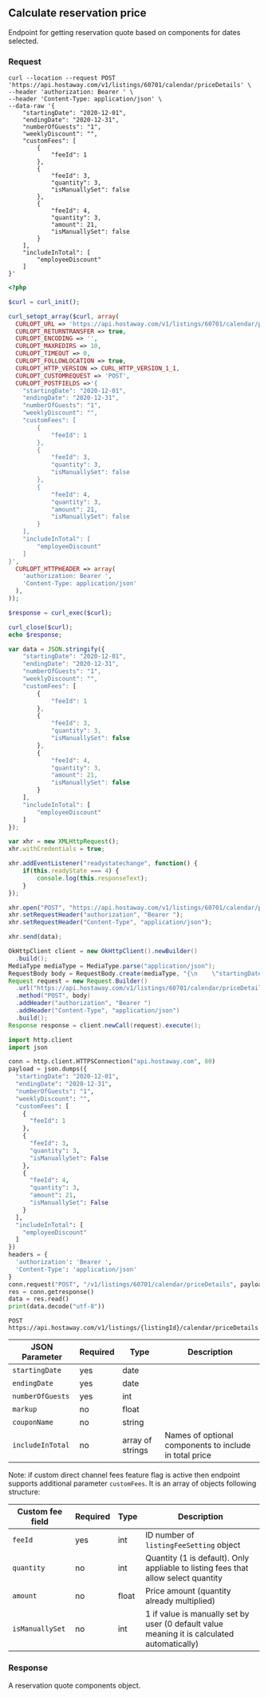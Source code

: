 ## Calculate reservation price

Endpoint for getting reservation quote based on components for dates selected.

### Request

```shell
curl --location --request POST 'https://api.hostaway.com/v1/listings/60701/calendar/priceDetails' \
--header 'authorization: Bearer ' \
--header 'Content-Type: application/json' \
--data-raw '{
    "startingDate": "2020-12-01",
    "endingDate": "2020-12-31",
    "numberOfGuests": "1",
    "weeklyDiscount": "",
    "customFees": [
        {
            "feeId": 1
        },
        {
            "feeId": 3,
            "quantity": 3,
            "isManuallySet": false
        },
        {
            "feeId": 4,
            "quantity": 3,
            "amount": 21,
            "isManuallySet": false
        }
    ],
    "includeInTotal": [
        "employeeDiscount"
    ]
}'
```
```php
<?php

$curl = curl_init();

curl_setopt_array($curl, array(
  CURLOPT_URL => 'https://api.hostaway.com/v1/listings/60701/calendar/priceDetails',
  CURLOPT_RETURNTRANSFER => true,
  CURLOPT_ENCODING => '',
  CURLOPT_MAXREDIRS => 10,
  CURLOPT_TIMEOUT => 0,
  CURLOPT_FOLLOWLOCATION => true,
  CURLOPT_HTTP_VERSION => CURL_HTTP_VERSION_1_1,
  CURLOPT_CUSTOMREQUEST => 'POST',
  CURLOPT_POSTFIELDS =>'{
    "startingDate": "2020-12-01",
    "endingDate": "2020-12-31",
    "numberOfGuests": "1",
    "weeklyDiscount": "",
    "customFees": [
        {
            "feeId": 1
        },
        {
            "feeId": 3,
            "quantity": 3,
            "isManuallySet": false
        },
        {
            "feeId": 4,
            "quantity": 3,
            "amount": 21,
            "isManuallySet": false
        }
    ],
    "includeInTotal": [
        "employeeDiscount"
    ]
}',
  CURLOPT_HTTPHEADER => array(
    'authorization: Bearer ',
    'Content-Type: application/json'
  ),
));

$response = curl_exec($curl);

curl_close($curl);
echo $response;
```

```javascript
var data = JSON.stringify({
    "startingDate": "2020-12-01",
    "endingDate": "2020-12-31",
    "numberOfGuests": "1",
    "weeklyDiscount": "",
    "customFees": [
        {
            "feeId": 1
        },
        {
            "feeId": 3,
            "quantity": 3,
            "isManuallySet": false
        },
        {
            "feeId": 4,
            "quantity": 3,
            "amount": 21,
            "isManuallySet": false
        }
    ],
    "includeInTotal": [
        "employeeDiscount"
    ]
});

var xhr = new XMLHttpRequest();
xhr.withCredentials = true;

xhr.addEventListener("readystatechange", function() {
    if(this.readyState === 4) {
        console.log(this.responseText);
    }
});

xhr.open("POST", "https://api.hostaway.com/v1/listings/60701/calendar/priceDetails");
xhr.setRequestHeader("authorization", "Bearer ");
xhr.setRequestHeader("Content-Type", "application/json");

xhr.send(data);
```

```java
OkHttpClient client = new OkHttpClient().newBuilder()
  .build();
MediaType mediaType = MediaType.parse("application/json");
RequestBody body = RequestBody.create(mediaType, "{\n    \"startingDate\": \"2020-12-01\",\n    \"endingDate\": \"2020-12-31\",\n    \"numberOfGuests\": \"1\",\n    \"weeklyDiscount\": \"\",\n    \"customFees\": [\n        {\n            \"feeId\": 1\n        },\n        {\n            \"feeId\": 3,\n            \"quantity\": 3,\n            \"isManuallySet\": false\n        },\n        {\n            \"feeId\": 4,\n            \"quantity\": 3,\n            \"amount\": 21,\n            \"isManuallySet\": false\n        }\n    ],\n    \"includeInTotal\": [\n        \"employeeDiscount\"\n    ]\n}");
Request request = new Request.Builder()
  .url("https://api.hostaway.com/v1/listings/60701/calendar/priceDetails")
  .method("POST", body)
  .addHeader("authorization", "Bearer ")
  .addHeader("Content-Type", "application/json")
  .build();
Response response = client.newCall(request).execute();
```

```python
import http.client
import json

conn = http.client.HTTPSConnection("api.hostaway.com", 80)
payload = json.dumps({
  "startingDate": "2020-12-01",
  "endingDate": "2020-12-31",
  "numberOfGuests": "1",
  "weeklyDiscount": "",
  "customFees": [
    {
      "feeId": 1
    },
    {
      "feeId": 3,
      "quantity": 3,
      "isManuallySet": False
    },
    {
      "feeId": 4,
      "quantity": 3,
      "amount": 21,
      "isManuallySet": False
    }
  ],
  "includeInTotal": [
    "employeeDiscount"
  ]
})
headers = {
  'authorization': 'Bearer ',
  'Content-Type': 'application/json'
}
conn.request("POST", "/v1/listings/60701/calendar/priceDetails", payload, headers)
res = conn.getresponse()
data = res.read()
print(data.decode("utf-8"))
```


`POST https://api.hostaway.com/v1/listings/{listingId}/calendar/priceDetails`

JSON Parameter | Required | Type | Description
--------- | -------- | ---- | -----------
`startingDate` | yes | date |
`endingDate` | yes | date |
`numberOfGuests` | yes | int |
`markup` | no | float |
`couponName` | no | string |
`includeInTotal` | no | array of strings | Names of optional components to include in total price

Note: if custom direct channel fees feature flag is active then endpoint supports additional parameter `customFees`.
It is an array of objects following structure:

Custom fee field | Required | Type | Description
--------- | -------- | ---- | -----------
`feeId` | yes | int | ID number of `listingFeeSetting` object
`quantity` | no | int | Quantity (1 is default). Only appliable to listing fees that allow select quantity
`amount` | no | float | Price amount (quantity already multiplied)
`isManuallySet` | no | int | 1 if value is manually set by user (0 default value meaning it is calculated automatically)

### Response

A reservation quote components object.
